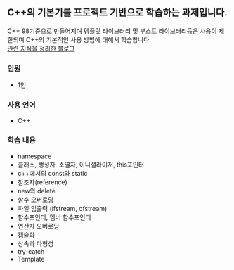 ## C++의 기본기를 프로젝트 기반으로 학습하는 과제입니다.
C++ 98기준으로 만들어지며 템플릿 라이브러리 및 부스트 라이브러리등은 사용이 제한되며 C++의 기본적인 사용 방법에 대해서 학습합니다.<br/>
[관련 지식을 정리한 블로그](https://velog.io/@meong9090/series/cpp)

### 인원
- 1인

### 사용 언어
- C++

### 학습 내용
- namespace
- 클래스, 생성자, 소멸자, 이니셜라이저, this포인터
- c++에서의 const와 static
- 참조자(reference)
- new와 delete
- 함수 오버로딩
- 파일 입출력 (ifstream, ofstream)
- 함수포인터, 멤버 함수포인터
- 연산자 오버로딩
- 캡슐화
- 상속과 다형성
- try-catch
- Template
